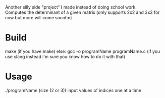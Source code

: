 Another silly side "project" I made instead of doing school work  
Computes the determinant of a given matrix (only supports 2x2 and 3x3 for now but more will come soontm)

# Build
make (if you have make)
else: gcc -o programName programName.c (if you use clang instead i'm sure you know how to do it with that)

# Usage
./programName (size (2 or 3))
input values of indices one at a time
